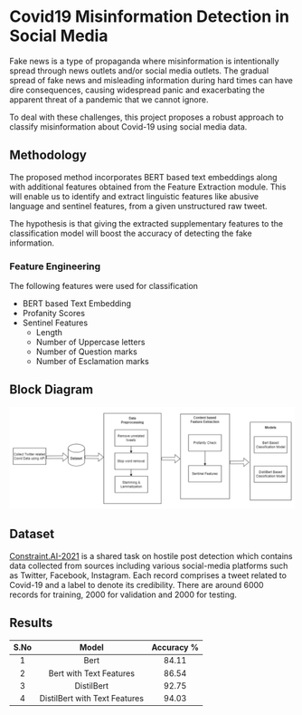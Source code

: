 # Covid19 Misinformation Detection in Social Media

Fake news is a type of propaganda where misinformation is intentionally spread through news outlets and/or social media outlets. The gradual spread of fake news and misleading information during hard times can have dire consequences, causing widespread panic and exacerbating the apparent threat of a pandemic that we cannot ignore.

To deal with these challenges, this project proposes a robust approach to classify misinformation about Covid-19 using social media data.


## Methodology

The proposed method incorporates BERT based text embeddings along with additional features obtained from the Feature Extraction module. This will enable us to identify and extract linguistic features like abusive language and sentinel features, from a given unstructured raw tweet. 

The hypothesis is that giving the extracted supplementary features to the classification model will boost the accuracy of detecting the fake information.

### Feature Engineering

The following features were used for classification
- BERT based Text Embedding
- Profanity Scores
- Sentinel Features
  - Length
  - Number of Uppercase letters
  - Number of Question marks
  - Number of Esclamation marks

## Block Diagram
<img class="center" src="documentation/Block_Diagram.png" width="900">

## Dataset

[Constraint.AI-2021](https://constraint-shared-task-2021.github.io/) is a shared task on hostile post detection which contains data collected from sources including various social-media platforms such as Twitter, Facebook, Instagram. Each record comprises a tweet related to Covid-19 and a label to denote its credibility. There are around 6000 records for training, 2000 for validation and 2000 for testing.

## Results

| S.No | Model | Accuracy %
:-------------------------:|:-------------------------:|:-------------------------:|
1|Bert|84.11
2|Bert with Text Features|86.54
3|DistilBert|92.75
4|DistilBert with Text Features|94.03
